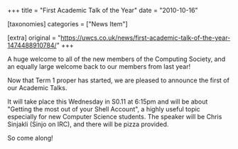 +++
title = "First Academic Talk of the Year"
date = "2010-10-16"

[taxonomies]
categories = ["News Item"]

[extra]
original = "https://uwcs.co.uk/news/first-academic-talk-of-the-year-1474488910784/"
+++

A huge welcome to all of the new members of the Computing Society, and an equally large welcome back to our members from last year\!

Now that Term 1 proper has started, we are pleased to announce the first of our Academic Talks.

It will take place this Wednesday in S0.11 at 6:15pm and will be about "Getting the most out of your Shell Account", a highly useful topic especially for new Computer Science students. The speaker will be Chris Sinjakli (Sinjo on IRC), and there will be pizza provided.

So come along\!


